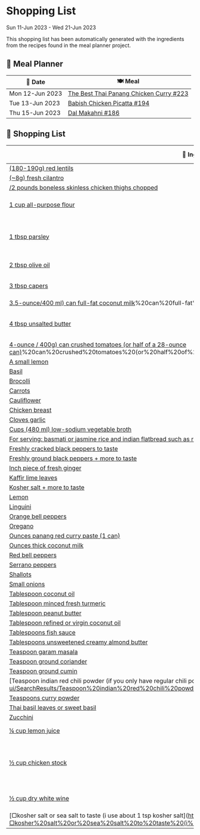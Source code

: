 # Shopping List

Sun 11-Jun 2023 - Wed 21-Jun 2023

This shopping list has been automatically generated with the ingredients from the recipes found in the meal planner project.

## 📅 Meal Planner

|📅 Date| 🍽️ Meal|
|----|----|
|Mon 12-Jun 2023|[The Best Thai Panang Chicken Curry #223](https://github.com/bryanbr23/Recipes/issues/223)|
|Tue 13-Jun 2023|[Babish Chicken Picatta #194](https://github.com/bryanbr23/Recipes/issues/194)|
|Thu 15-Jun 2023|[Dal Makahni #186](https://github.com/bryanbr23/Recipes/issues/186)|

## 🛒 Shopping List

| 🍌 Ingredient| ⚖️ Measurement|
|----------|-----------|
|[(180-190g) red lentils](https://www.sainsburys.co.uk/gol-ui/SearchResults/(180-190g)%20red%20lentils)|1 cup|
|[(~8g) fresh cilantro](https://www.sainsburys.co.uk/gol-ui/SearchResults/(~8g)%20fresh%20cilantro)|1/2 cup|
|[/2 pounds boneless skinless chicken thighs chopped](https://www.sainsburys.co.uk/gol-ui/SearchResults//2%20pounds%20boneless%20skinless%20chicken%20thighs%20chopped)|1|
|[1 cup all-purpose flour](https://www.sainsburys.co.uk/gol-ui/SearchResults/1%20cup%20all-purpose%20flour)|1 Cup all-purpose flour cup|
|[1 tbsp parsley](https://www.sainsburys.co.uk/gol-ui/SearchResults/1%20tbsp%20parsley)|1 Tbsp parsley, chopped + more to garnish tbsp|
|[2 tbsp olive oil](https://www.sainsburys.co.uk/gol-ui/SearchResults/2%20tbsp%20olive%20oil)|2 Tbsp olive oil tbsp|
|[3 tbsp capers](https://www.sainsburys.co.uk/gol-ui/SearchResults/3%20tbsp%20capers)|3 Tbsp capers, divided tbsp|
|[3.5-ounce/400 ml) can full-fat coconut milk](https://www.sainsburys.co.uk/gol-ui/SearchResults/3.5-ounce/400%20ml)%20can%20full-fat%20coconut%20milk)|1|
|[4 tbsp unsalted butter](https://www.sainsburys.co.uk/gol-ui/SearchResults/4%20tbsp%20unsalted%20butter)|4 Tbsp unsalted butter, cold + cubed tbsp|
|[4-ounce / 400g) can crushed tomatoes (or half of a 28-ounce can)](https://www.sainsburys.co.uk/gol-ui/SearchResults/4-ounce%20/%20400g)%20can%20crushed%20tomatoes%20(or%20half%20of%20a%2028-ounce%20can))|1|
|[A small lemon](https://www.sainsburys.co.uk/gol-ui/SearchResults/A%20small%20lemon)|1/2|
|[Basil](https://www.sainsburys.co.uk/gol-ui/SearchResults/Basil)|2 tsp|
|[Brocolli](https://www.sainsburys.co.uk/gol-ui/SearchResults/Brocolli)|1|
|[Carrots](https://www.sainsburys.co.uk/gol-ui/SearchResults/Carrots)|1|
|[Cauliflower](https://www.sainsburys.co.uk/gol-ui/SearchResults/Cauliflower)|1|
|[Chicken breast](https://www.sainsburys.co.uk/gol-ui/SearchResults/Chicken%20breast)|2|
|[Cloves garlic](https://www.sainsburys.co.uk/gol-ui/SearchResults/Cloves%20garlic)|1 + 4|
|[Cups (480 ml) low-sodium vegetable broth](https://www.sainsburys.co.uk/gol-ui/SearchResults/Cups%20(480%20ml)%20low-sodium%20vegetable%20broth)|2|
|[For serving: basmati or jasmine rice and indian flatbread such as roti](https://www.sainsburys.co.uk/gol-ui/SearchResults/For%20serving:%20basmati%20or%20jasmine%20rice%20and%20indian%20flatbread%20such%20as%20roti)||
|[Freshly cracked black peppers to taste](https://www.sainsburys.co.uk/gol-ui/SearchResults/Freshly%20cracked%20black%20peppers%20to%20taste)||
|[Freshly ground black peppers + more to taste](https://www.sainsburys.co.uk/gol-ui/SearchResults/Freshly%20ground%20black%20peppers%20+%20more%20to%20taste)|2 tsp|
|[Inch piece of fresh ginger](https://www.sainsburys.co.uk/gol-ui/SearchResults/Inch%20piece%20of%20fresh%20ginger)|2|
|[Kaffir lime leaves](https://www.sainsburys.co.uk/gol-ui/SearchResults/Kaffir%20lime%20leaves)|12|
|[Kosher salt + more to taste](https://www.sainsburys.co.uk/gol-ui/SearchResults/Kosher%20salt%20+%20more%20to%20taste)|2 tsp|
|[Lemon](https://www.sainsburys.co.uk/gol-ui/SearchResults/Lemon)|1|
|[Linguini](https://www.sainsburys.co.uk/gol-ui/SearchResults/Linguini)|½ lb|
|[Orange bell peppers](https://www.sainsburys.co.uk/gol-ui/SearchResults/Orange%20bell%20peppers)|1|
|[Oregano](https://www.sainsburys.co.uk/gol-ui/SearchResults/Oregano)|1 tsp|
|[Ounces panang red curry paste (1 can)](https://www.sainsburys.co.uk/gol-ui/SearchResults/Ounces%20panang%20red%20curry%20paste%20(1%20can))|4|
|[Ounces thick coconut milk](https://www.sainsburys.co.uk/gol-ui/SearchResults/Ounces%20thick%20coconut%20milk)|13.5|
|[Red bell peppers](https://www.sainsburys.co.uk/gol-ui/SearchResults/Red%20bell%20peppers)|1|
|[Serrano peppers](https://www.sainsburys.co.uk/gol-ui/SearchResults/Serrano%20peppers)|1-2|
|[Shallots](https://www.sainsburys.co.uk/gol-ui/SearchResults/Shallots)|1|
|[Small onions](https://www.sainsburys.co.uk/gol-ui/SearchResults/Small%20onions)|1|
|[Tablespoon coconut oil](https://www.sainsburys.co.uk/gol-ui/SearchResults/Tablespoon%20coconut%20oil)|1|
|[Tablespoon minced fresh turmeric](https://www.sainsburys.co.uk/gol-ui/SearchResults/Tablespoon%20minced%20fresh%20turmeric)|1|
|[Tablespoon peanut butter](https://www.sainsburys.co.uk/gol-ui/SearchResults/Tablespoon%20peanut%20butter)|1|
|[Tablespoon refined or virgin coconut oil](https://www.sainsburys.co.uk/gol-ui/SearchResults/Tablespoon%20refined%20or%20virgin%20coconut%20oil)|1|
|[Tablespoons fish sauce](https://www.sainsburys.co.uk/gol-ui/SearchResults/Tablespoons%20fish%20sauce)|3|
|[Tablespoons unsweetened creamy almond butter](https://www.sainsburys.co.uk/gol-ui/SearchResults/Tablespoons%20unsweetened%20creamy%20almond%20butter)|3|
|[Teaspoon garam masala](https://www.sainsburys.co.uk/gol-ui/SearchResults/Teaspoon%20garam%20masala)|1|
|[Teaspoon ground coriander](https://www.sainsburys.co.uk/gol-ui/SearchResults/Teaspoon%20ground%20coriander)|1/2|
|[Teaspoon ground cumin](https://www.sainsburys.co.uk/gol-ui/SearchResults/Teaspoon%20ground%20cumin)|1|
|[Teaspoon indian red chili powder (if you only have regular chili powder](https://www.sainsburys.co.uk/gol-ui/SearchResults/Teaspoon%20indian%20red%20chili%20powder%20(if%20you%20only%20have%20regular%20chili%20powder)|1/2|
|[Teaspoons curry powder](https://www.sainsburys.co.uk/gol-ui/SearchResults/Teaspoons%20curry%20powder)|2|
|[Thai basil leaves or sweet basil](https://www.sainsburys.co.uk/gol-ui/SearchResults/Thai%20basil%20leaves%20or%20sweet%20basil)|1/4 cup|
|[Zucchini](https://www.sainsburys.co.uk/gol-ui/SearchResults/Zucchini)|1|
|[¼ cup lemon juice](https://www.sainsburys.co.uk/gol-ui/SearchResults/¼%20cup%20lemon%20juice)|¼ Cup lemon juice cup|
|[½ cup chicken stock](https://www.sainsburys.co.uk/gol-ui/SearchResults/½%20cup%20chicken%20stock)|½ Cup chicken stock, preferably homemade cup|
|[½ cup dry white wine](https://www.sainsburys.co.uk/gol-ui/SearchResults/½%20cup%20dry%20white%20wine)|½ Cup dry white wine cup|
|[▢kosher salt or sea salt to taste (i use about 1 tsp kosher salt](https://www.sainsburys.co.uk/gol-ui/SearchResults/▢kosher%20salt%20or%20sea%20salt%20to%20taste%20(i%20use%20about%201%20tsp%20kosher%20salt)||
